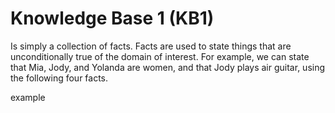 # Knowledge Base 1 (KB1) 

Is simply a collection of facts. Facts are used to state things that are unconditionally true of the domain of interest. For example, we can state that Mia, Jody, and Yolanda are women, and that Jody plays air guitar, using the following four facts.

example 

